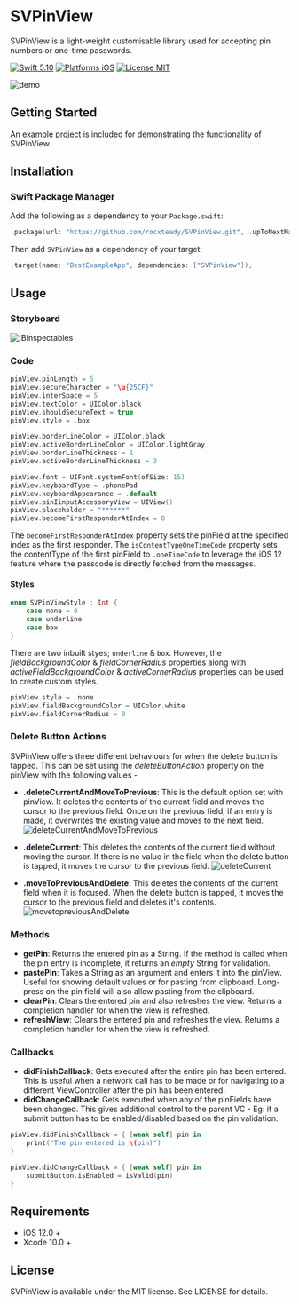 # SVPinView
SVPinView is a light-weight customisable library used for accepting pin numbers or one-time passwords.

[![Swift 5.10](https://img.shields.io/badge/Swift-5.1-orange.svg?style=flat)](https://developer.apple.com/swift/)
[![Platforms iOS](https://img.shields.io/badge/Platforms-iOS-lightgray.svg?style=flat)](http://www.apple.com/ios/)
[![License MIT](https://img.shields.io/badge/License-MIT-lightgrey.svg?style=flat)](https://opensource.org/licenses/MIT)

![demo](SVPinView/Screenshots/SVPinView.gif)

## Getting Started

An [example project](https://github.com/xornorik/SVPinView/blob/master/SVPinView/Example) is included for demonstrating the functionality of SVPinView.


## Installation

### Swift Package Manager

Add the following as a dependency to your `Package.swift`:

```swift
.package(url: "https://github.com/rocxteady/SVPinView.git", .upToNextMajor(from: "2.0.0"))
```

Then add `SVPinView` as a dependency of your target:

```swift
.target(name: "BestExampleApp", dependencies: ["SVPinView"]),
```

## Usage

### Storyboard
![IBInspectables](SVPinView/Screenshots/IBInspectables.png)

### Code
```swift
pinView.pinLength = 5
pinView.secureCharacter = "\u{25CF}"
pinView.interSpace = 5
pinView.textColor = UIColor.black
pinView.shouldSecureText = true
pinView.style = .box

pinView.borderLineColor = UIColor.black
pinView.activeBorderLineColor = UIColor.lightGray
pinView.borderLineThickness = 1
pinView.activeBorderLineThickness = 3

pinView.font = UIFont.systemFont(ofSize: 15)
pinView.keyboardType = .phonePad
pinView.keyboardAppearance = .default
pinView.pinIinputAccessoryView = UIView()
pinView.placeholder = "******"
pinView.becomeFirstResponderAtIndex = 0
```
The `becomeFirstResponderAtIndex` property sets the pinField at the specified index as the first responder.
The `isContentTypeOneTimeCode` property sets the contentType of the first pinField to `.oneTimeCode` to leverage the iOS 12 feature where the passcode is directly fetched from the messages. 

#### Styles
```swift
enum SVPinViewStyle : Int {
    case none = 0
    case underline
    case box
}
```
There are two inbuilt styes; `underline` & `box`. However, the *fieldBackgroundColor* & *fieldCornerRadius* properties along with *activeFieldBackgroundColor* & *activeCornerRadius* properties can be used to create custom styles.
```swift
pinView.style = .none
pinView.fieldBackgroundColor = UIColor.white
pinView.fieldCornerRadius = 0
```

### Delete Button Actions

SVPinView offers three different behaviours for when the delete button is tapped. This can be set using the *deleteButtonAction* property on the pinView with the following values -  

- **.deleteCurrentAndMoveToPrevious**: 
This is the default option set with pinView. It deletes the contents of the current field and moves the cursor to the previous field. Once on the previous field, if an entry is made, it overwrites the existing value and moves to the next field.  
![deleteCurrentAndMoveToPrevious](SVPinView/Screenshots/deleteCurrentAndMoveToPrevious.gif)

- **.deleteCurrent**: 
This deletes the contents of the current field without moving the cursor. If there is no value in the field when the delete button is tapped, it moves the cursor to the previous field.
![deleteCurrent](SVPinView/Screenshots/deleteCurrent.gif)

- **.moveToPreviousAndDelete**:
This deletes the contents of the current field when it is focused. When the delete button is tapped, it moves the cursor to the previous field and deletes it's contents.
![movetopreviousAndDelete](SVPinView/Screenshots/movetopreviousAndDelete.gif)

### Methods

- **getPin**: Returns the entered pin as a String. If the method is called when the pin entry is incomplete, it returns an *empty* String for validation.
- **pastePin**: Takes a String as an argument and enters it into the pinView. Useful for showing default values or for pasting from clipboard. Long-press on the pin field will also allow pasting from the clipboard.
- **clearPin**: Clears the entered pin and also refreshes the view. Returns a completion handler for when the view is refreshed. 
- **refreshView**: Clears the entered pin and refreshes the view. Returns a completion handler for when the view is refreshed. 

### Callbacks

- **didFinishCallback**: Gets executed after the entire pin has been entered. This is useful when a network call has to be made or for navigating to a different ViewController after the pin has been entered.
- **didChangeCallback**: Gets executed when any of the pinFields have been changed. This gives additional control to the parent VC - Eg: if a submit button has to be enabled/disabled based on the pin validation. 
```swift
pinView.didFinishCallback = { [weak self] pin in
    print("The pin entered is \(pin)")
}
```
```swift
pinView.didChangeCallback = { [weak self] pin in
    submitButton.isEnabled = isValid(pin)
}
```

## Requirements

- iOS 12.0 +
- Xcode 10.0 +

## License

SVPinView is available under the MIT license. See LICENSE for details.
